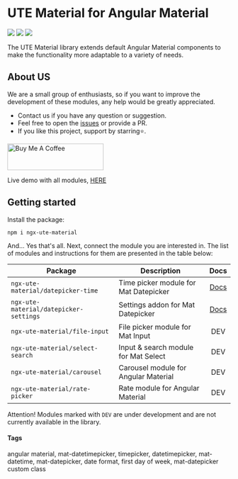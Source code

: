 # UTE Material for Angular Material

[![](https://img.shields.io/badge/npm_package-1.1.1-red)](https://www.npmjs.com/package/ngx-ute-material) [![](https://img.shields.io/badge/license-MIT-blue)](https://github.com/under-tree-e/ute-material.ngx/blob/master/LICENSE) [![](https://img.shields.io/badge/angular_material-v16--v17-default)](https://www.npmjs.com/package/@angular/material)

The UTE Material library extends default Angular Material components to make the functionality more adaptable to a variety of needs.

## About US

We are a small group of enthusiasts, so if you want to improve the development of these modules, any help would be greatly appreciated.

-   Contact us if you have any question or suggestion.
-   Feel free to open the [issues](https://github.com/under-tree-e/ute-material.ngx/issues) or provide a PR.
-   If you like this project, support by starring⭐.

<a href="https://www.buymeacoffee.com/under.tree.e" target="_blank"><img src="https://cdn.buymeacoffee.com/buttons/v2/default-yellow.png" alt="Buy Me A Coffee" style="height: 60px !important;width: 217px !important;" ></a>

Live demo with all modules, [HERE](https://under-tree-e.github.io/ute-material.ngx)

## Getting started

Install the package:

```shell
npm i ngx-ute-material
```

And... Yes that's all. Next, connect the module you are interested in. The list of modules and instructions for them are presented in the table below:

| Package                                | Description                           |                                          Docs                                          |
| -------------------------------------- | ------------------------------------- | :------------------------------------------------------------------------------------: |
| `ngx-ute-material/datepicker-time`     | Time picker module for Mat Datepicker |   [Docs](https://under-tree-e.github.io/ute-material.ngx/components/datepicker-time)   |
| `ngx-ute-material/datepicker-settings` | Settings addon for Mat Datepicker     | [Docs](https://under-tree-e.github.io/ute-material.ngx/components/datepicker-settings) |
| `ngx-ute-material/file-input`          | File picker module for Mat Input      |                                          DEV                                           |
| `ngx-ute-material/select-search`       | Input & search module for Mat Select  |                                          DEV                                           |
| `ngx-ute-material/carousel`            | Carousel module for Angular Material  |                                          DEV                                           |
| `ngx-ute-material/rate-picker`         | Rate module for Angular Material      |                                          DEV                                           |

Attention!
Modules marked with `DEV` are under development and are not currently available in the library.

#### Tags

angular material, mat-datetimepicker, timepicker, datetimepicker, mat-datetime, mat-datepicker, date format, first day of week, mat-datepicker custom class
